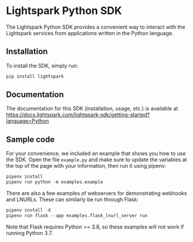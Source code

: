 # Lightspark Python SDK

The Lightspark Python SDK provides a convenient way to interact with the Lightspark services from applications written in the Python language.

## Installation

To install the SDK, simply run:

```bash
pip install lightspark
```

## Documentation

The documentation for this SDK (installation, usage, etc.) is available at https://docs.lightspark.com/lightspark-sdk/getting-started?language=Python

## Sample code

For your convenience, we included an example that shows you how to use the SDK.
Open the file `example.py` and make sure to update the variables at the top of the page with your information, then run it using pipenv:

```python
pipenv install
pipenv run python -m examples.example
```

There are also a few examples of webservers for demonstrating webhooks and LNURLs. These can similarly be run through Flask:

```python
pipenv install -d
pipenv run flask --app examples.flask_lnurl_server run
```

Note that Flask requires Python >= 3.8, so these examples will not work if running Python 3.7.
